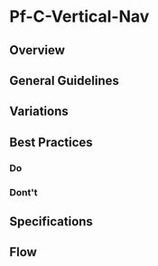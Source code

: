 # Pf-C-Vertical-Nav

## Overview

## General Guidelines

## Variations

## Best Practices

### Do

### Dont't

## Specifications

## Flow
